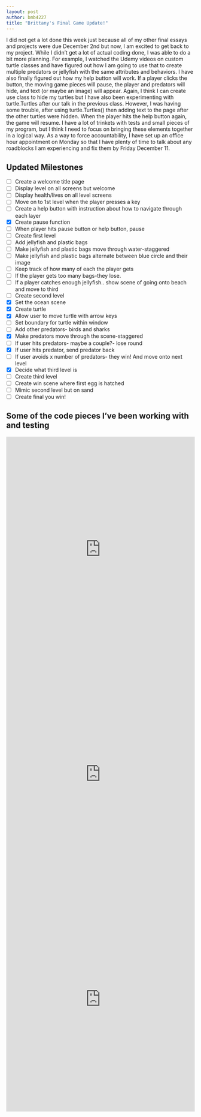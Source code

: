 ```yaml
---
layout: post
author: bmb4227
title: "Brittany's Final Game Update!"
---
```


I did not get a lot done this week just because all of my other final essays and projects were due December 2nd but now, I am excited to get back to my project. While I didn’t get a lot of actual coding done, I was able to do a bit more planning. For example, I watched the Udemy videos on custom turtle classes and have figured out how I am going to use that to create multiple predators or jellyfish with the same attributes and behaviors. I have also finally figured out how my help button will work. If a player clicks the button, the moving game pieces will pause, the player and predators will hide, and text (or maybe an image) will appear. Again, I think I can create use class to hide my turtles but I have also been experimenting with turtle.Turtles after our talk in the previous class. However, I was having some trouble, after using turtle.Turtles() then adding text to the page after the other turtles were hidden. When the player hits the help button again, the game will resume. I have a lot of trinkets with tests and small pieces of my program, but I think I need to focus on bringing these elements together in a logical way. As a way to force accountability, I have set up an office hour appointment on Monday so that I have plenty of time to talk about any roadblocks I am experiencing and fix them by Friday December 11. 

## Updated Milestones
- [ ] Create a welcome title page
- [ ] Display level on all screens but welcome
- [ ] Display health/lives on all level screens
- [ ] Move on to 1st level when the player presses a key
- [ ] Create a help button with instruction about how to navigate through each layer
- [x] Create pause function
- [ ] When player hits pause button or help button, pause
- [ ] Create first level
- [ ] Add jellyfish and plastic bags
- [ ] Make jellyfish and plastic bags move through water-staggered
- [ ] Make jellyfish and plastic bags alternate between blue circle and their image
- [ ]  Keep track of how many of each the player gets
- [ ] If the player gets too many bags-they lose.
- [ ]  If a player catches enough jellyfish.. show scene of going onto beach and move to third 
- [ ]  Create second level
- [x] Set the ocean scene
- [x] Create turtle
- [x] Allow user to move turtle with arrow keys
- [ ] Set boundary for turtle within window
- [ ] Add other predators- birds and sharks
- [x] Make predators move through the scene-staggered
- [ ] If user hits predators- maybe a couple?- lose round
- [x] If user hits predator, send predator back
- [ ] If user avoids x number of predators- they win! And move onto next level
- [x] Decide what third level is 
- [ ] Create third level
- [ ] Create win scene where  first egg is hatched
- [ ] Mimic second level but on sand
- [ ] Create final you win!

## Some of the code pieces I’ve been working with and testing

<iframe src="https://trinket.io/embed/python/2d9f387fee" width="100%" height="600" frameborder="0" marginwidth="0" marginheight="0" allowfullscreen></iframe>

<iframe src="https://trinket.io/embed/python/ec3f690900" width="100%" height="600" frameborder="0" marginwidth="0" marginheight="0" allowfullscreen></iframe>

<iframe src="https://trinket.io/embed/pygame/d4a798571b" width="100%" height="600" frameborder="0" marginwidth="0" marginheight="0" allowfullscreen></iframe>
